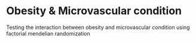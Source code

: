 # Obesity & Microvascular condition

Testing the interaction between obesity and microvascular condition using factorial mendelian randomization
